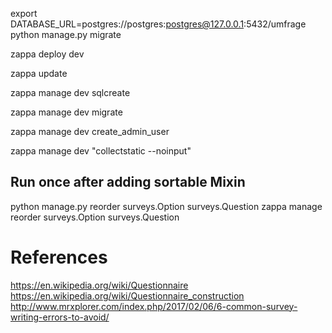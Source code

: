 export DATABASE_URL=postgres://postgres:postgres@127.0.0.1:5432/umfrage
python manage.py migrate


zappa deploy dev

zappa update

zappa manage dev sqlcreate

zappa manage dev migrate
  
zappa manage dev create_admin_user <UNAME> <EMAIL> <PASS>

zappa manage dev "collectstatic --noinput"


## Run once after adding sortable Mixin
python manage.py reorder surveys.Option surveys.Question
zappa manage reorder surveys.Option surveys.Question

# References
https://en.wikipedia.org/wiki/Questionnaire
https://en.wikipedia.org/wiki/Questionnaire_construction
http://www.mrxplorer.com/index.php/2017/02/06/6-common-survey-writing-errors-to-avoid/
